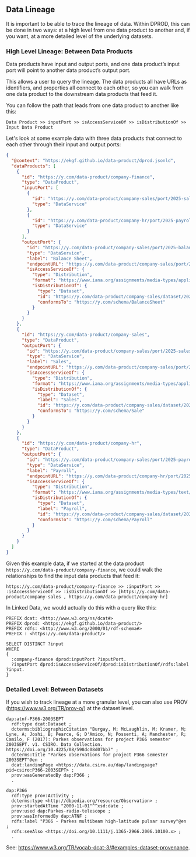 ## Data Lineage

It is important to be able to trace the lineage of data. Within DPROD, this can be done in two ways: at a high level from one data product to another and, if you want, at a more detailed level of the underlying datasets.

### High Level Lineage: Between Data Products

Data products have input and output ports, and one data product’s input port will point to another data product’s output port.

This allows a user to query the lineage. The data products all have URLs as identifiers, and properties all connect to each other, so you can walk from one data product to the downstream data products that feed it.

You can follow the path that leads from one data product to another like this:

```text
Data Product >> inputPort >> isAccessServiceOf >> isDistributionOf >> Input Data Product 
```

Let's look at some example data with three data products that connect to each other through their input and output ports: 
```json
{
  "@context": "https://ekgf.github.io/data-product/dprod.jsonld",
  "dataProducts": [
    {
      "id": "https://y.com/data-product/company-finance",
      "type": "DataProduct",
      "inputPort": [
        {
          "id": "https://y.com/data-product/company-sales/port/2025-sales",
          "type": "DataService"
        },
        {
          "id": "https://y.com/data-product/company-hr/port/2025-payroll",
          "type": "DataService"
        }
      ],
      "outputPort": {
        "id": "https://y.com/data-product/company-sales/port/2025-balance-sheet",
        "type": "DataService",
        "label": "Balance Sheet",
        "endpointURL": "https://y.com/data-product/company-sales/port/2025-c",
        "isAccessServiceOf": {
          "type": "Distribution",
          "format": "https://www.iana.org/assignments/media-types/application/json",
          "isDistributionOf": {
            "type": "Dataset",
            "id": "https://y.com/data-product/company-sales/dataset/2025-balance-sheet",
            "conformsTo": "https://y.com/schema/BalanceSheet"
          }
        }
      }
    },
    {
      "id": "https://y.com/data-product/company-sales",
      "type": "DataProduct",
      "outputPort": {
        "id": "https://y.com/data-product/company-sales/port/2025-sales",
        "type": "DataService",
        "label": "Sales",
        "endpointURL": "https://y.com/data-product/company-sales/port/2025-sales",
        "isAccessServiceOf": {
          "type": "Distribution",
          "format": "https://www.iana.org/assignments/media-types/application/json",
          "isDistributionOf": {
            "type": "Dataset",
            "label": "Sales",
            "id": "https://y.com/data-product/company-sales/dataset/2025-sales",
            "conformsTo": "https://y.com/schema/Sale"
          }
        }
      }
    },
    {
      "id": "https://y.com/data-product/company-hr",
      "type": "DataProduct",
      "outputPort": {
        "id": "https://y.com/data-product/company-sales/port/2025-payroll",
        "type": "DataService",
        "label": "Payroll",
        "endpointURL": "https://y.com/data-product/company-hr/port/2025-payroll",
        "isAccessServiceOf": {
          "type": "Distribution",
          "format": "https://www.iana.org/assignments/media-types/text/csv",
          "isDistributionOf": {
            "type": "Dataset",
            "label": "Payroll",
            "id": "https://y.com/data-product/company-sales/dataset/2025-payroll",
            "conformsTo": "https://y.com/schema/Payroll"
          }
        }
      }
    }
  ]
}
```

Given this example data, if we started at the data product `https://y.com/data-product/company-finance`, we could walk the relationships to find the input data products that feed it:
```text
https://y.com/data-product/company-finance >> :inputPort >> :isAccessServiceOf >> :isDistributionOf >> [https://y.com/data-product/company-sales , https://y.com/data-product/company-hr]
```

In Linked Data, we would actually do this with a query like this:
```sparql
PREFIX dcat: <http://www.w3.org/ns/dcat#>
PREFIX dprod: <https://ekgf.github.io/data-product/>
PREFIX rdfs: <http://www.w3.org/2000/01/rdf-schema#>
PREFIX : <https://y.com/data-product/>

SELECT DISTINCT ?input
WHERE
{ 
  :company-finance dprod:inputPort ?inputPort.
  ?inputPort dprod:isAccessServiceOf/dprod:isDistributionOf/rdfs:label ?input.
}
```



### Detailed Level: Between Datasets

If you wish to track lineage at a more granular level, you can also use PROV (https://www.w3.org/TR/prov-o/) at the dataset level.

```ttl
dap:atnf-P366-2003SEPT
  rdf:type dcat:Dataset ;
  dcterms:bibliographicCitation "Burgay, M; McLaughlin, M; Kramer, M; Lyne, A; Joshi, B; Pearce, G; D'Amico, N; Possenti, A; Manchester, R; Camilo, F (2017): Parkes observations for project P366 semester 2003SEPT. v1. CSIRO. Data Collection. https://doi.org/10.4225/08/598dc08d07bb7" ;
  dcterms:title "Parkes observations for project P366 semester 2003SEPT"@en ;
  dcat:landingPage <https://data.csiro.au/dap/landingpage?pid=csiro:P366-2003SEPT> ;
  prov:wasGeneratedBy dap:P366 ;
  .

dap:P366
  rdf:type prov:Activity ;
  dcterms:type <http://dbpedia.org/resource/Observation> ;
  prov:startedAtTime "2000-11-01"^^xsd:date ;
  prov:used dap:Parkes-radio-telescope ;
  prov:wasInformedBy dap:ATNF ;
  rdfs:label "P366 - Parkes multibeam high-latitude pulsar survey"@en ;
  rdfs:seeAlso <https://doi.org/10.1111/j.1365-2966.2006.10100.x> ;
  .
```

See: https://www.w3.org/TR/vocab-dcat-3/#examples-dataset-provenance.
